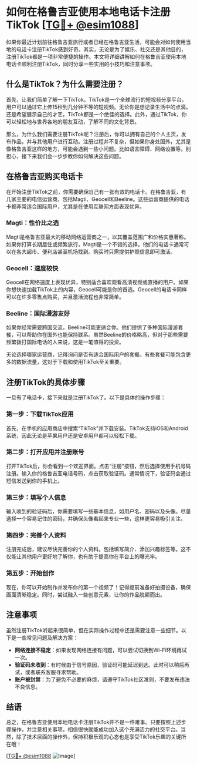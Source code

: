 # 如何在格鲁吉亚使用本地电话卡注册TikTok [[TG💪+ @esim1088](https://t.me/s/esim1088)]

如果你最近计划前往格鲁吉亚旅行或者已经在格鲁吉亚生活，可能会对如何使用当地的电话卡注册TikTok感到好奇。其实，无论是为了娱乐、社交还是其他目的，注册TikTok都是一项非常便捷的操作。本文将详细讲解如何在格鲁吉亚使用本地电话卡顺利注册TikTok，同时分享一些实用的小技巧和注意事项。

## 什么是TikTok？为什么需要注册？

首先，让我们简单了解一下TikTok。TikTok是一个全球流行的短视频分享平台，用户可以通过它上传15秒到几分钟不等的短视频。无论你是想记录生活中的点滴，还是希望展示自己的才艺，TikTok都是一个绝佳的选择。此外，通过TikTok，你可以轻松地与世界各地的朋友互动，了解不同的文化背景。

那么，为什么我们需要注册TikTok呢？注册后，你可以拥有自己的个人主页，发布作品，并与其他用户进行互动。注册过程并不复杂，但如果你身处国外，尤其是像格鲁吉亚这样的地方，可能会遇到一些小问题。比如语言障碍、网络设置等。别担心，接下来我们会一步步教你如何解决这些问题。

## 在格鲁吉亚购买电话卡

在开始注册TikTok之前，你需要确保自己有一张有效的电话卡。在格鲁吉亚，有几家主要的电信运营商，包括Magti、Geocell和Beeline。这些运营商提供的电话卡都非常适合国际用户，尤其是在使用互联网方面表现优异。

### Magti：性价比之选

Magti是格鲁吉亚最大的移动网络运营商之一，以其覆盖范围广和价格实惠著称。如果你打算长期居住或频繁旅行，Magti是一个不错的选择。他们的电话卡通常可以在各大超市、便利店甚至机场找到。购买时只需提供护照信息即可激活。

### Geocell：速度较快

Geocell在网络速度上表现优异，特别适合喜欢观看高清视频或直播的用户。如果你想快速加载TikTok上的内容，Geocell可能是你的首选。Geocell的电话卡同样可以在许多零售点购买，并且激活流程也非常简单。

### Beeline：国际漫游友好

如果你经常需要跨国交流，Beeline可能更适合你。他们提供了多种国际漫游套餐，可以帮助你在国外也能保持联系。虽然Beeline的价格略高，但对于那些需要频繁拨打国际电话的人来说，这是一笔值得的投资。

无论选择哪家运营商，记得询问是否有适合国际用户的套餐。有些套餐可能包含更多的数据流量，这对于下载和使用TikTok至关重要。

## 注册TikTok的具体步骤

一旦有了电话卡，接下来就是注册TikTok了。以下是具体的操作步骤：

### 第一步：下载TikTok应用

首先，在手机的应用商店中搜索“TikTok”并下载安装。TikTok支持iOS和Android系统，因此无论是苹果用户还是安卓用户都可以轻松下载。

### 第二步：打开应用并注册账号

打开TikTok后，你会看到一个欢迎界面。点击“注册”按钮，然后选择使用手机号码注册。输入你的格鲁吉亚电话号码，点击获取验证码。通常情况下，验证码会通过短信发送到你的手机上。

### 第三步：填写个人信息

输入收到的验证码后，你需要填写一些基本信息，如用户名、密码以及头像。尽量选择一个容易记住的密码，并确保头像看起来专业一些，这样更容易吸引关注。

### 第四步：完善个人资料

注册完成后，建议尽快完善你的个人资料。包括填写简介、添加兴趣标签等。这不仅能让其他用户更好地了解你，也有助于提高你在平台上的曝光率。

### 第五步：开始创作

现在，你可以开始制作并发布你的第一个视频了！记得提前准备好拍摄设备，确保画面清晰稳定。同时，尝试融入一些创意元素，让你的作品脱颖而出。

## 注意事项

虽然注册TikTok听起来很简单，但在实际操作过程中还是需要注意一些细节。以下是一些常见问题及解决方案：

- **网络连接不稳定**：如果发现网络连接有问题，可以尝试切换到Wi-Fi环境再试一次。
- **验证码未收到**：有时候由于信号原因，验证码可能延迟到达。此时可以稍后再试，或者联系客服寻求帮助。
- **账户被封禁**：为了避免不必要的麻烦，请遵守TikTok社区准则，不要发布违法不良信息。

## 结语

总之，在格鲁吉亚使用本地电话卡注册TikTok并不是一件难事。只要按照上述步骤操作，并注意相关事项，相信很快就能成功加入这个充满活力的社交平台。当然，除了技术层面的操作外，保持积极乐观的心态也是享受TikTok乐趣的关键所在哦！

[[TG💪+ @esim1088](https://t.me/s/esim1088) ![Image](https://i.postimg.cc/4NQfJmqS/Snipaste-2025-05-13-00-14-12.png)]